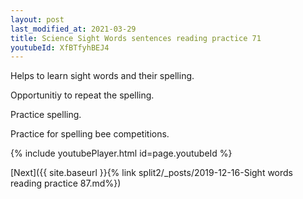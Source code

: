 ```yaml
---
layout: post
last_modified_at: 2021-03-29
title: Science Sight Words sentences reading practice 71
youtubeId: XfBTfyhBEJ4
---
```

 
 
Helps to learn sight words and their spelling.

Opportunitiy to repeat the spelling. 

Practice spelling. 
 
Practice for spelling bee competitions. 
 
{% include youtubePlayer.html id=page.youtubeId %}
 
 

[Next]({{ site.baseurl }}{% link  split2/_posts/2019-12-16-Sight words reading practice 87.md%})
 

